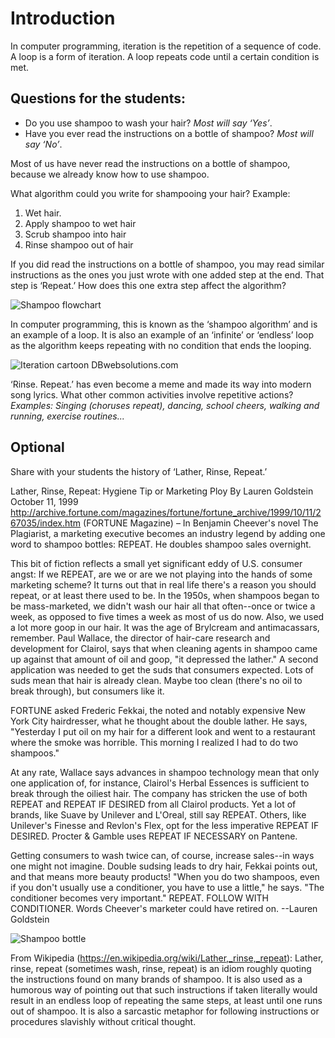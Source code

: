 # Introduction

In computer programming, iteration is the repetition of a sequence of code. A loop is a form of iteration. A loop repeats code until a certain condition is met. 

## Questions for the students:
* Do you use shampoo to wash your hair? _Most will say ‘Yes’_.
* Have you ever read the instructions on a bottle of shampoo? _Most will say ‘No’_.
	
Most of us have never read the instructions on a bottle of shampoo, because we already know how to use shampoo.

What algorithm could you write for shampooing your hair?
Example:
1. Wet hair.
2. Apply shampoo to wet hair
3. Scrub shampoo into hair
4. Rinse shampoo out of hair
		
If you did read the instructions on a bottle of shampoo, you may read similar instructions as the ones you just wrote with one added step at the end. That step is ‘Repeat.’
How does this one extra step affect the algorithm?

![Shampoo flowchart](/static/courses/csintro/iteration/shampoo-flowchart.png)

In computer programming, this is known as the ‘shampoo algorithm’ and is an example of a loop. It is also an example of an ‘infinite’ or ‘endless’ loop as the algorithm keeps repeating with no condition that ends the looping.

![Iteration cartoon](/static/courses/csintro/iteration/iteration-cartoon.png)
DBwebsolutions.com

‘Rinse. Repeat.’ has even become a meme and made its way into modern song lyrics.
What other common activities involve repetitive actions? _Examples: Singing (choruses repeat), dancing, school cheers, walking and running, exercise routines..._

## Optional
Share with your students the history of ‘Lather, Rinse, Repeat.’

Lather, Rinse, Repeat: Hygiene Tip or Marketing Ploy
By Lauren Goldstein
October 11, 1999
http://archive.fortune.com/magazines/fortune/fortune_archive/1999/10/11/267035/index.htm
(FORTUNE Magazine) – In Benjamin Cheever's novel The Plagiarist, a marketing executive becomes an industry legend by adding one word to shampoo bottles: REPEAT. He doubles shampoo sales overnight.

This bit of fiction reflects a small yet significant eddy of U.S. consumer angst: If we REPEAT, are we or are we not playing into the hands of some marketing scheme? It turns out that in real life there's a reason you should repeat, or at least there used to be. In the 1950s, when shampoos began to be mass-marketed, we didn't wash our hair all that often--once or twice a week, as opposed to five times a week as most of us do now. Also, we used a lot more goop in our hair. It was the age of Brylcream and antimacassars, remember. Paul Wallace, the director of hair-care research and development for Clairol, says that when cleaning agents in shampoo came up against that amount of oil and goop, "it depressed the lather." A second application was needed to get the suds that consumers expected. Lots of suds mean that hair is already clean. Maybe too clean (there's no oil to break through), but consumers like it.

FORTUNE asked Frederic Fekkai, the noted and notably expensive New York City hairdresser, what he thought about the double lather. He says, "Yesterday I put oil on my hair for a different look and went to a restaurant where the smoke was horrible. This morning I realized I had to do two shampoos."

At any rate, Wallace says advances in shampoo technology mean that only one application of, for instance, Clairol's Herbal Essences is sufficient to break through the oiliest hair. The company has stricken the use of both REPEAT and REPEAT IF DESIRED from all Clairol products. Yet a lot of brands, like Suave by Unilever and L'Oreal, still say REPEAT. Others, like Unilever's Finesse and Revlon's Flex, opt for the less imperative REPEAT IF DESIRED. Procter & Gamble uses REPEAT IF NECESSARY on Pantene.

Getting consumers to wash twice can, of course, increase sales--in ways one might not imagine. Double sudsing leads to dry hair, Fekkai points out, and that means more beauty products! "When you do two shampoos, even if you don't usually use a conditioner, you have to use a little," he says. "The conditioner becomes very important." REPEAT. FOLLOW WITH CONDITIONER. Words Cheever's marketer could have retired on.
--Lauren Goldstein

![Shampoo bottle](/static/courses/csintro/iteration/shampoo.png)

From Wikipedia (https://en.wikipedia.org/wiki/Lather,_rinse,_repeat):
Lather, rinse, repeat (sometimes wash, rinse, repeat) is an idiom roughly quoting the instructions found on many brands of shampoo. It is also used as a humorous way of pointing out that such instructions if taken literally would result in an endless loop of repeating the same steps, at least until one runs out of shampoo. It is also a sarcastic metaphor for following instructions or procedures slavishly without critical thought.

